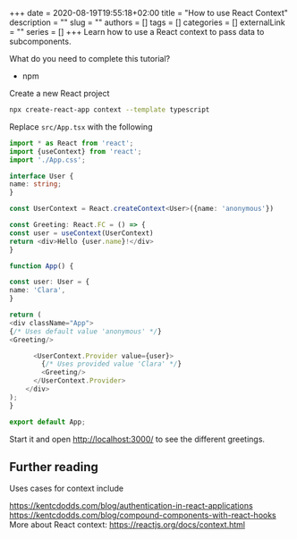 +++
date = 2020-08-19T19:55:18+02:00
title = "How to use React Context"
description = ""
slug = ""
authors = []
tags = []
categories = []
externalLink = ""
series = []
+++
Learn how to use a React context to pass data to subcomponents.

What do you need to complete this tutorial?
* npm

Create a new React project

```bash
npx create-react-app context --template typescript
```

Replace `src/App.tsx` with the following

```typescript jsx
import * as React from 'react';
import {useContext} from 'react';
import './App.css';

interface User {
name: string;
}

const UserContext = React.createContext<User>({name: 'anonymous'})

const Greeting: React.FC = () => {
const user = useContext(UserContext)
return <div>Hello {user.name}!</div>
}

function App() {

const user: User = {
name: 'Clara',
}

return (
<div className="App">
{/* Uses default value 'anonymous' */}
<Greeting/>

      <UserContext.Provider value={user}>
        {/* Uses provided value 'Clara' */}
        <Greeting/>
      </UserContext.Provider>
    </div>
);
}

export default App;
```


Start it and open <a href="http://localhost:3000/">http://localhost:3000/</a> to see the different greetings.

## Further reading

Uses cases for context include

<https://kentcdodds.com/blog/authentication-in-react-applications>
<https://kentcdodds.com/blog/compound-components-with-react-hooks>
More about React context: <https://reactjs.org/docs/context.html>

